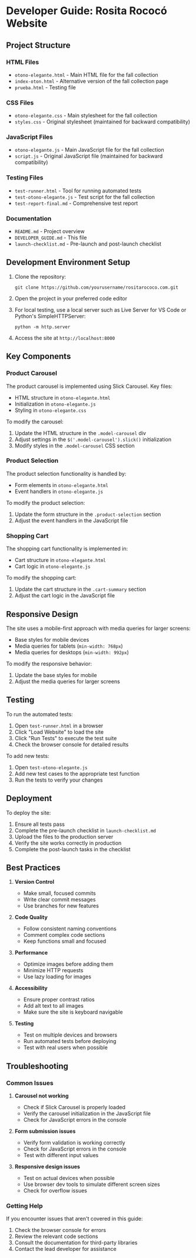# Developer Guide: Rosita Rococó Website

## Project Structure

### HTML Files
- `otono-elegante.html` - Main HTML file for the fall collection
- `index-oton.html` - Alternative version of the fall collection page
- `prueba.html` - Testing file

### CSS Files
- `otono-elegante.css` - Main stylesheet for the fall collection
- `styles.css` - Original stylesheet (maintained for backward compatibility)

### JavaScript Files
- `otono-elegante.js` - Main JavaScript file for the fall collection
- `script.js` - Original JavaScript file (maintained for backward compatibility)

### Testing Files
- `test-runner.html` - Tool for running automated tests
- `test-otono-elegante.js` - Test script for the fall collection
- `test-report-final.md` - Comprehensive test report

### Documentation
- `README.md` - Project overview
- `DEVELOPER_GUIDE.md` - This file
- `launch-checklist.md` - Pre-launch and post-launch checklist

## Development Environment Setup

1. Clone the repository:
   ```
   git clone https://github.com/yourusername/rositarococo.com.git
   ```

2. Open the project in your preferred code editor

3. For local testing, use a local server such as Live Server for VS Code or Python's SimpleHTTPServer:
   ```
   python -m http.server
   ```

4. Access the site at `http://localhost:8000`

## Key Components

### Product Carousel
The product carousel is implemented using Slick Carousel. Key files:
- HTML structure in `otono-elegante.html`
- Initialization in `otono-elegante.js`
- Styling in `otono-elegante.css`

To modify the carousel:
1. Update the HTML structure in the `.model-carousel` div
2. Adjust settings in the `$('.model-carousel').slick()` initialization
3. Modify styles in the `.model-carousel` CSS section

### Product Selection
The product selection functionality is handled by:
- Form elements in `otono-elegante.html`
- Event handlers in `otono-elegante.js`

To modify the product selection:
1. Update the form structure in the `.product-selection` section
2. Adjust the event handlers in the JavaScript file

### Shopping Cart
The shopping cart functionality is implemented in:
- Cart structure in `otono-elegante.html`
- Cart logic in `otono-elegante.js`

To modify the shopping cart:
1. Update the cart structure in the `.cart-summary` section
2. Adjust the cart logic in the JavaScript file

## Responsive Design

The site uses a mobile-first approach with media queries for larger screens:
- Base styles for mobile devices
- Media queries for tablets (`min-width: 768px`)
- Media queries for desktops (`min-width: 992px`)

To modify the responsive behavior:
1. Update the base styles for mobile
2. Adjust the media queries for larger screens

## Testing

To run the automated tests:
1. Open `test-runner.html` in a browser
2. Click "Load Website" to load the site
3. Click "Run Tests" to execute the test suite
4. Check the browser console for detailed results

To add new tests:
1. Open `test-otono-elegante.js`
2. Add new test cases to the appropriate test function
3. Run the tests to verify your changes

## Deployment

To deploy the site:
1. Ensure all tests pass
2. Complete the pre-launch checklist in `launch-checklist.md`
3. Upload the files to the production server
4. Verify the site works correctly in production
5. Complete the post-launch tasks in the checklist

## Best Practices

1. **Version Control**
   - Make small, focused commits
   - Write clear commit messages
   - Use branches for new features

2. **Code Quality**
   - Follow consistent naming conventions
   - Comment complex code sections
   - Keep functions small and focused

3. **Performance**
   - Optimize images before adding them
   - Minimize HTTP requests
   - Use lazy loading for images

4. **Accessibility**
   - Ensure proper contrast ratios
   - Add alt text to all images
   - Make sure the site is keyboard navigable

5. **Testing**
   - Test on multiple devices and browsers
   - Run automated tests before deploying
   - Test with real users when possible

## Troubleshooting

### Common Issues

1. **Carousel not working**
   - Check if Slick Carousel is properly loaded
   - Verify the carousel initialization in the JavaScript file
   - Check for JavaScript errors in the console

2. **Form submission issues**
   - Verify form validation is working correctly
   - Check for JavaScript errors in the console
   - Test with different input values

3. **Responsive design issues**
   - Test on actual devices when possible
   - Use browser dev tools to simulate different screen sizes
   - Check for overflow issues

### Getting Help

If you encounter issues that aren't covered in this guide:
1. Check the browser console for errors
2. Review the relevant code sections
3. Consult the documentation for third-party libraries
4. Contact the lead developer for assistance
